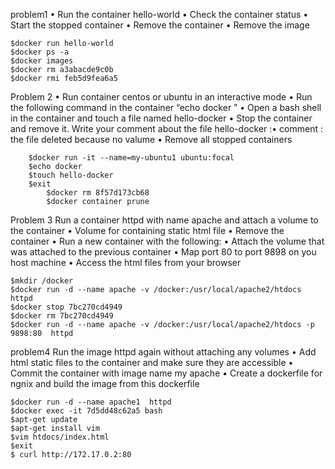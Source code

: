 problem1
• Run the container hello-world
• Check the container status
• Start the stopped container
• Remove the container
• Remove the image

```
$docker run hello-world
$docker ps -a
$docker images
$docker rm a3abacde9c0b
$docker rmi feb5d9fea6a5
```
Problem 2
• Run container centos or ubuntu in an interactive 
mode
• Run the following command in the container 
“echo docker ”
• Open a bash shell in the container and touch a 
file named hello-docker
• Stop the container and remove it. Write your 
comment about the file hello-docker :•	comment : the file deleted because no valume 
• Remove all stopped containers

```
	$docker run -it --name=my-ubuntu1 ubuntu:focal
	$echo docker
	$touch hello-docker
	$exit
        $docker rm 8f57d173cb68
        $docker container prune
  ```
  Problem 3
  Run a container httpd with name apache and 
attach a volume to the container
• Volume for containing static html file
• Remove the container
• Run a new container with the following:
• Attach the volume that was attached to the 
previous container
• Map port 80 to port 9898 on you host machine
• Access the html files from your browser
```
$mkdir /docker
$docker run -d --name apache -v /docker:/usr/local/apache2/htdocs httpd
$docker stop 7bc270cd4949
$docker rm 7bc270cd4949
$docker run -d --name apache -v /docker:/usr/local/apache2/htdocs -p 9898:80  httpd
```
problem4
Run the image httpd again without attaching any 
volumes
• Add html static files to the container and make 
sure they are accessible
• Commit the container with image name my 
apache
• Create a dockerfile for ngnix and build the 
image from this dockerfile
```
$docker run -d --name apache1  httpd
$docker exec -it 7d5dd48c62a5 bash
$apt-get update
$apt-get install vim
$vim htdocs/index.html
$exit
$ curl http://172.17.0.2:80
